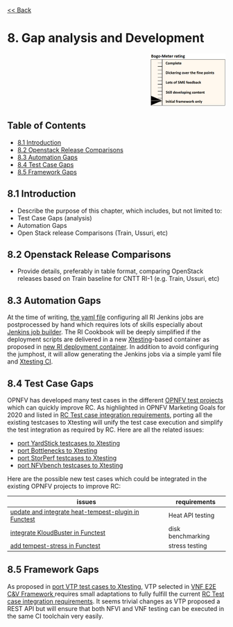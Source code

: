 [<< Back](../)

# 8. Gap analysis and Development
<p align="right"><img src="../figures/bogo_ifo.png" alt="scope" title="Scope" width="35%"/></p>

## Table of Contents
* [8.1 Introduction](#8.1)
* [8.2 Openstack Release Comparisons](#8.2)
* [8.3 Automation Gaps](#8.3)
* [8.4 Test Case Gaps](#8.4)
* [8.5 Framework Gaps](#8.5)

<a name="8.1"></a>
## 8.1 Introduction

- Describe the purpose of this chapter, which includes, but not limited to:
- Test Case Gaps (analysis)
-	Automation Gaps
-	Open Stack release Comparisons (Train, Ussuri, etc)

<a name="8.2"></a>
## 8.2 Openstack Release Comparisons

- Provide details, preferably in table format, comparing OpenStack releases based
  on Train baseline for CNTT RI-1 (e.g. Train, Ussuri, etc)

<a name="8.3"></a>
## 8.3 Automation Gaps

At the time of writing,
[the yaml file](https://git.opnfv.org/releng/tree/jjb/airship/cntt.yaml)
configuring all RI Jenkins jobs are postprocessed by hand which requires lots
of skills especially about
[Jenkins job builder](https://docs.openstack.org/infra/jenkins-job-builder/).
The RI Cookbook will be deeply simplified if the deployment scripts are
delivered in a new
[Xtesting](https://xtesting.readthedocs.io/en/latest/)-based container as
proposed in
[new RI deployment container](https://github.com/cntt-n/CNTT/issues/828).
In addition to avoid configuring the jumphost, it will allow generating the
Jenkins jobs via a simple yaml file and
[Xtesting CI](https://galaxy.ansible.com/collivier/xtesting).

<a name="8.4"></a>
## 8.4 Test Case Gaps

OPNFV has developed many test cases in the different
[OPNFV test projects](https://wiki.opnfv.org/display/testing/TestPerf) which
can quickly improve RC. As highlighted in OPNFV Marketing Goals for 2020 and
listed in
[RC Test case integration requirements](chapter02.md),
porting all the existing testcases to Xtesting will unify the test case
execution and simplify the test integration as required by RC. Here are all the
related issues:
- [port YardStick testcases to Xtesting](https://github.com/cntt-n/CNTT/issues/509)
- [port Bottlenecks to Xtesting](https://github.com/cntt-n/CNTT/issues/511)
- [port StorPerf testcases to Xtesting](https://github.com/cntt-n/CNTT/issues/673)
- [port NFVbench testcases to Xtesting](https://github.com/cntt-n/CNTT/issues/865)

Here are the possible new test cases which could be integrated in the existing
OPNFV projects to improve RC:

| issues                                                                                            | requirements      |
|---------------------------------------------------------------------------------------------------|-------------------|
| [update and integrate heat-tempest-plugin in Functest](https://github.com/cntt-n/CNTT/issues/483) | Heat API testing  |
| [integrate KloudBuster in Functest](https://github.com/cntt-n/CNTT/issues/508)                    | disk benchmarking |
| [add tempest-stress in Functest](https://github.com/cntt-n/CNTT/issues/916)                       | stress testing    |

<a name="8.5"></a>
## 8.5 Framework Gaps

As proposed in [port VTP test cases to Xtesting](https://github.com/cntt-n/CNTT/issues/917),
VTP selected in
[VNF E2E C&V Framework ](chapter05.md)
requires small adaptations to fully fulfill the current
[RC Test case integration requirements](chapter02.md).
It seems trivial changes as VTP proposed a REST API but will ensure that both
NFVI and VNF testing can be executed in the same CI toolchain very easily.
